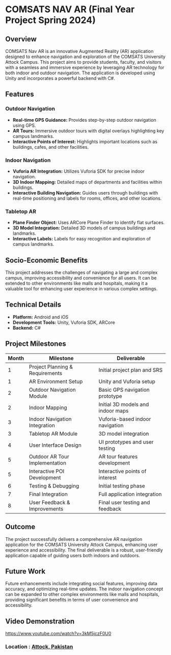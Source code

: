 # COMSATS NAV AR (Final Year Project Spring 2024)

## Overview
COMSATS Nav AR is an innovative Augmented Reality (AR) application designed to enhance navigation and exploration of the COMSATS University Attock Campus. This project aims to provide students, faculty, and visitors with a seamless and immersive experience by leveraging AR technology for both indoor and outdoor navigation. The application is developed using Unity and incorporates a powerful backend with C#.

## Features
### Outdoor Navigation
+ **Real-time GPS Guidance:** Provides step-by-step outdoor navigation using GPS.
+ **AR Tours:** Immersive outdoor tours with digital overlays highlighting key campus landmarks.
+ **Interactive Points of Interest:** Highlights important locations such as buildings, cafes, and other facilities.
### Indoor Navigation
+ **Vuforia AR Integration:** Utilizes Vuforia SDK for precise indoor navigation.
+ **3D Indoor Mapping:** Detailed maps of departments and facilities within buildings.
+ **Interactive Building Navigation:** Guides users through buildings with real-time positioning and labels for rooms, offices, and other locations.
### Tabletop AR
+ **Plane Finder Object:** Uses ARCore Plane Finder to identify flat surfaces.
+ **3D Model Integration:** Detailed 3D models of campus buildings and landmarks.
+ **Interactive Labels:** Labels for easy recognition and exploration of campus landmarks.

## Socio-Economic Benefits
This project addresses the challenges of navigating a large and complex campus, improving accessibility and convenience for all users. It can be extended to other environments like malls and hospitals, making it a valuable tool for enhancing user experience in various complex settings.

## Technical Details
+ **Platform:** Android and iOS
+ **Development Tools:** Unity, Vuforia SDK, ARCore
+ **Backend:** C#

## Project Milestones
| Month | Milestone                       | Deliverable                        |
|-------|---------------------------------|------------------------------------|
| 1     | Project Planning & Requirements | Initial project plan and SRS       |
| 1     | AR Environment Setup            | Unity and Vuforia setup            |
| 2     | Outdoor Navigation Module       | Basic GPS navigation prototype     |
| 2     | Indoor Mapping                  | Initial 3D models and indoor maps  |
| 3     | Indoor Navigation Integration   | Vuforia-based indoor navigation    |
| 3     | Tabletop AR Module              | 3D model integration               |
| 4     | User Interface Design           | UI prototypes and user testing     |
| 5     | Outdoor AR Tour Implementation  | AR tour features development       |
| 5     | Interactive POI Development     | Interactive points of interest     |
| 6     | Testing & Debugging             | Initial testing phase              |
| 7     | Final Integration               | Full application integration       |
| 8     | User Feedback & Improvements    | Final user testing and feedback    |

## Outcome
The project successfully delivers a comprehensive AR navigation application for the COMSATS University Attock Campus, enhancing user experience and accessibility. The final deliverable is a robust, user-friendly application capable of guiding users both indoors and outdoors.

## Future Work
Future enhancements include integrating social features, improving data accuracy, and optimizing real-time updates. The indoor navigation concept can be expanded to other complex environments like malls and hospitals, providing significant benefits in terms of user convenience and accessibility.

## Video Demonstration
https://www.youtube.com/watch?v=3kM5jczF0U0

### Location : [Attock, Pakistan](https://maps.app.goo.gl/71Xdni4J11iHU2jT9)
